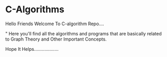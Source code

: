 # C-Algorithms
  Hello Friends Welcome To C-algorithm Repo....

" Here you'll find all the algorithms and programs that are basically related to Graph Theory and Other Important Concepts.
 
  Hope It Helps...................
